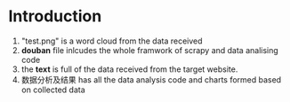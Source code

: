 # Introduction
1. "test.png" is a word cloud from the data received
2. **douban** file inlcudes the whole framwork of scrapy and data analising code 
3. the **text** is full of the data received from the target website.
4. 数据分析及结果 has all the data analysis code and charts formed based on collected data 
